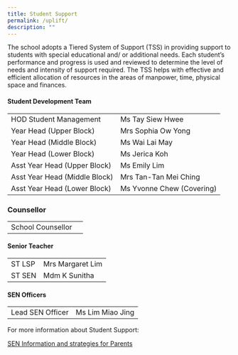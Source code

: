 ```yaml
---
title: Student Support
permalink: /uplift/
description: ""
---
```

The school adopts a Tiered System of Support (TSS) in providing support to students with special educational and/ or additional needs. Each student’s performance and progress is used and reviewed to determine the level of needs and intensity of support required. The TSS helps with effective and efficient allocation of resources in the areas of manpower, time, physical space and finances.




#### Student Development Team



|  |  | 
| -------- | -------- | 
| HOD Student Management | Ms Tay Siew Hwee |
| Year Head (Upper Block)     | Mrs Sophia Ow Yong     |
| Year Head (Middle Block)     | Ms Wai Lai May     |
| Year Head (Lower Block)     | Ms Jerica Koh     |
| Asst Year Head (Upper Block)     | Ms Emily Lim     |
| Asst Year Head (Middle Block)     | Mrs Tan-Tan Mei Ching     |
| Asst Year Head (Lower Block)     | Ms Yvonne Chew (Covering)     |




### Counsellor

|  |  |
| --- | --- |
| School Counsellor  |    |


#### Senior Teacher


|  |  |
| ---| --- |
| ST LSP | Mrs Margaret Lim  | 
|  ST SEN  | Mdm K Sunitha |

#### SEN Officers


|  |  |
| ---| --- |
|  Lead SEN Officer  | Ms Lim Miao Jing |



For more information about Student Support:

[SEN Information and strategies for Parents](/SENinfo)